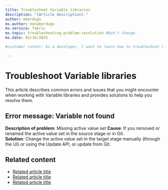 ```yaml
---
title: Troubleshoot Variable libraries
description: "[Article description]."
author: mberdugo
ms.author: monaberdugo
ms.service: fabric
ms.topic: troubleshooting-problem-resolution #Don't change.
ms.date: 02/16/2025

#customer intent: As a developer, I want to learn how to troubleshoot Variable libraries, so that I can manage my content lifecycle.

---
```


# Troubleshoot Variable libraries

This article describes common errors and issues that you might encounter when working with Variable libraries and provides solutions to help you resolve them.

## Error message: Variable not found

**Description of problem**: Missing active value set
**Cause**: If you removed or renamed the active value set in the source stage or in Git.  
**Solution**: Change the active value set in the target stage manually (through the UI) or using the Update API, or update from Git.




## Related content

- [Related article title](link.md)
- [Related article title](link.md)
- [Related article title](link.md)
